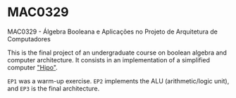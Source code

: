 # MAC0329
MAC0329 - Álgebra Booleana e Aplicações no Projeto de Arquitetura de Computadores

This is the final project of an undergraduate course on boolean algebra and computer architecture. 
It consists in an implementation of a simplified computer ["Hipo"](https://www.ime.usp.br/~jstern/software/hipo/Hipo.pdf).

```EP1``` was a warm-up exercise. ```EP2``` implements the ALU (arithmetic/logic unit), and ```EP3``` is the final architecture.
